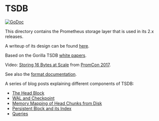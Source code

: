 # TSDB 

[![GoDoc](https://godoc.org/github.com/rajvikram/prometheus/v2/tsdb?status.svg)](https://godoc.org/github.com/rajvikram/prometheus/v2/tsdb)

This directory contains the Prometheus storage layer that is used in its 2.x releases.

A writeup of its design can be found [here](https://fabxc.org/blog/2017-04-10-writing-a-tsdb/).

Based on the Gorilla TSDB [white papers](http://www.vldb.org/pvldb/vol8/p1816-teller.pdf).

Video: [Storing 16 Bytes at Scale](https://youtu.be/b_pEevMAC3I) from [PromCon 2017](https://promcon.io/2017-munich/).

See also the [format documentation](docs/format/README.md).

A series of blog posts explaining different components of TSDB:
* [The Head Block](https://ganeshvernekar.com/blog/prometheus-tsdb-the-head-block/)
* [WAL and Checkpoint](https://ganeshvernekar.com/blog/prometheus-tsdb-wal-and-checkpoint/)
* [Memory Mapping of Head Chunks from Disk](https://ganeshvernekar.com/blog/prometheus-tsdb-mmapping-head-chunks-from-disk/)
* [Persistent Block and its Index](https://ganeshvernekar.com/blog/prometheus-tsdb-persistent-block-and-its-index/)
* [Queries](https://ganeshvernekar.com/blog/prometheus-tsdb-queries/)